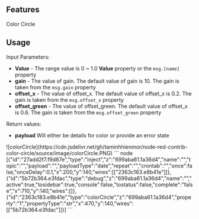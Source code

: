 ## Features
Color Circle

## Usage
<p>Input Parameters:
    <ul>
        <li><b>Value</b> - The range value is 0 ~ 1.0 <b>Value</b> property or the <code>msg.[name]</code> property</li>
        <li><b>gain</b> - The value of gain. The default value of gain is 10. The gain is taken from the <code>msg.gain</code> property</li>
        <li><b>offset_x</b> - The value of offset_x. The default value of offset_x is 0.2. The gain is taken from the <code>msg.offset_x</code> property</li>
        <li><b>offset_green</b> - The value of offset_green. The default value of offset_x is 0.6. The gain is taken from the <code>msg.offset_green</code> property</li>
    </ul>
</p>
<p>Return values:
    <ul>
        <li><b>payload</b> Will either be details for color or provide an error state</li>
    </ul>
</p>
![colorCircle](https://cdn.jsdelivr.net/gh/taminhhienmor/node-red-contrib-color-circle/source/image/colorCircle.PNG)
``` node
[{"id":"27add2f7.f9d87e","type":"inject","z":"699aba61.1a36d4","name":"","topic":"","payload":"","payloadType":"date","repeat":"","crontab":"","once":false,"onceDelay":0.1,"x":200,"y":140,"wires":[["2363c183.e8b41e"]]},{"id":"5b72b364.e3fdac","type":"debug","z":"699aba61.1a36d4","name":"","active":true,"tosidebar":true,"console":false,"tostatus":false,"complete":"false","x":710,"y":140,"wires":[]},{"id":"2363c183.e8b41e","type":"colorCircle","z":"699aba61.1a36d4","property":"1","propertyType":"str","x":470,"y":140,"wires":[["5b72b364.e3fdac"]]}]
```